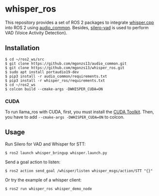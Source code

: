 # whisper_ros

This repository provides a set of ROS 2 packages to integrate [whisper.cpp](https://github.com/ggerganov/whisper.cpp) into ROS 2 using [audio_common](https://github.com/mgonzs13/audio_common). Besides, [silero-vad](https://github.com/snakers4/silero-vad) is used to perform VAD (Voice Activity Detection).

## Installation

```shell
$ cd ~/ros2_ws/src
$ git clone https://github.com/mgonzs13/audio_common.git
$ git clone https://github.com/mgonzs13/whisper_ros.git
$ sudo apt install portaudio19-dev
$ pip3 install -r audio_common/requirements.txt
$ pip3 install -r whisper_ros/requirements.txt
$ cd ~/ros2_ws
$ colcon build --cmake-args -DWHISPER_CUDA=ON
```

### CUDA

To run llama_ros with CUDA, first, you must install the [CUDA Toolkit](https://developer.nvidia.com/cuda-toolkit). Then, you have to add `--cmake-args -DWHISPER_CUDA=ON` to colcon.

## Usage

Run Silero for VAD and Whisper for STT:

```shell
$ ros2 launch whisper_bringup whisper.launch.py
```

Send a goal action to listen:

```shell
$ ros2 action send_goal /whisper/listen whisper_msgs/action/STT "{}"
```

Or try the example of a whisper client:

```shell
$ ros2 run whisper_ros whisper_demo_node
```
